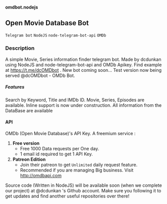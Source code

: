 #### omdbot.nodejs
## Open Movie Database Bot
`Telegram bot` `NodeJS` `node-telegram-bot-api` `OMDb`
### Description
A simple Movie, Series information finder telegram bot.
Made by dcdunkan using NodeJS and node-telegram-bot-api and OMDb Apikey. Find example at https://t.me/dcOMDbot .
New bot coming soon...
Test version now being served @dcOMDbot - OMDb Bot.
##### Features
Search by Keyword, Title and IMDb ID. Movie, Series, Episodes are available. Inline support is now under construction. All information from
the DataBase are available

#### API
OMDb (Open Movie Database)'s API Key. A freemium service :
1. **Free version**
   * Free 1000 Data requests per One day.
   * 1 email id required to get 1 API Key.
2. **Patreon Edition**
   * Join their patreon to get `Unlimited` daily request feature.
   * Recommended if you are managing Big business.
Visit http://omdbapi.com

Source code (Written in NodeJS) will be available soon (when we complete our project) at @dcdunkan 's Github account. Make sure you following it to get updates and find another useful repositories over there!
